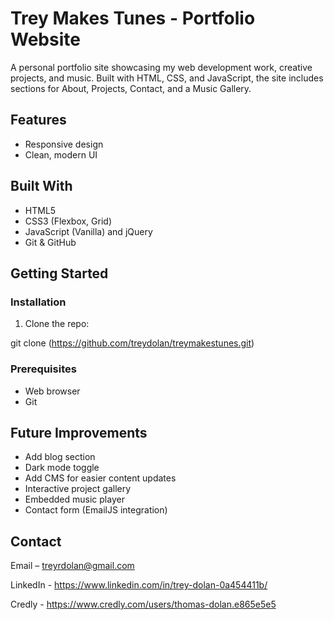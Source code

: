 # Trey Makes Tunes - Portfolio Website

A personal portfolio site showcasing my web development work, creative projects, and music. Built with HTML, CSS, and JavaScript, the site includes sections for About, Projects, Contact, and a Music Gallery.

## Features

- Responsive design
- Clean, modern UI

## Built With

- HTML5
- CSS3 (Flexbox, Grid)
- JavaScript (Vanilla) and jQuery
- Git & GitHub

## Getting Started

### Installation

1. Clone the repo:

git clone (https://github.com/treydolan/treymakestunes.git)

### Prerequisites

- Web browser
- Git

## Future Improvements

- Add blog section
- Dark mode toggle
- Add CMS for easier content updates
- Interactive project gallery
- Embedded music player
- Contact form (EmailJS integration)

## Contact

Email – <treyrdolan@gmail.com>

LinkedIn - <https://www.linkedin.com/in/trey-dolan-0a454411b/>

Credly - <https://www.credly.com/users/thomas-dolan.e865e5e5>
